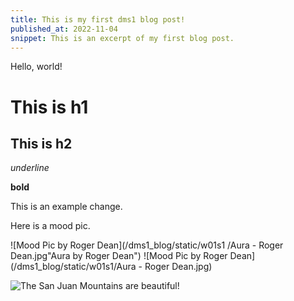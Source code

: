 ```yaml
---
title: This is my first dms1 blog post!
published_at: 2022-11-04
snippet: This is an excerpt of my first blog post.
---
```


Hello, world!

# This is h1

## This is h2

_underline_

**bold**

This is an example change.

Here is a mood pic.

![Mood Pic by Roger Dean](/dms1_blog/static/w01s1 /Aura - Roger Dean.jpg"Aura by Roger Dean")
![Mood Pic by Roger Dean](/dms1_blog/static/w01s1/Aura - Roger Dean.jpg)

![The San Juan Mountains are beautiful!](/assets/images/san-juan-mountains.jpg "San Juan Mountains")
